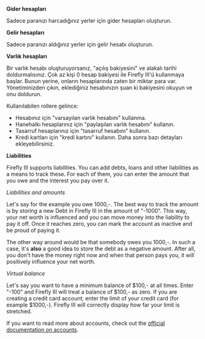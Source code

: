 **Gider hesapları**

Sadece paranızı harcadığınız yerler için gider hesapları oluşturun.

**Gelir hesapları**

Sadece paranızı aldığınız yerler için gelir hesabı oluşturun.

**Varlık hesapları**

Bir varlık hesabı oluşturuyorsanız, "açılış bakiyesini" ve alakalı tarihi doldurmalısınız. Çok az kişi 0 hesap bakiyesi ile Firefly III'ü kullanmaya başlar. Bunun yerine, onların hesaplarında zaten bir miktar para var. Yönetiminizden çıkın, eklediğiniz hesabınızın şuan ki bakiyesini okuyun ve onu doldurun.

Kullanılabilen rollere gelince:

- Hesabınız için "varsayılan varlık hesabını" kullanma.
- Hanehalkı hesaplarınız için "paylaşılan varlık hesabını" kullanın.
- Tasarruf hesaplarınız için "tasarruf hesabını" kullanın.
- Kredi kartları için "kredi kartını" kullanın. Daha sonra bazı detayları ekleyebilirsiniz.

**Liabilities**

Firefly III supports liabilities. You can add debts, loans and other liabilities as a means to track these. For each of them, you can enter the amount that you owe and the interest you pay over it.

*Liabilities and amounts*

Let's say for the example you owe 1000,-. The best way to track the amount is by storing a new Debt in Firefly III in the amount of "-1000". This way, your net worth is influenced and you can move money into the liability to pay it off. Once it reaches zero, you can mark the account as inactive and be proud of paying it.

The other way around would be that somebody owes you 1000,-. In such a case, it's **also** a good idea to store the debt as a negative amount. After all, you don't have the money right now and when that person pays you, it will positively influence your net worth.

*Virtual balance*

Let's say you want to have a minimum balance of $100,- at all times. Enter "-100" and Firefly III will treat a balance of $100,- as zero. If you are creating a credit card account, enter the limit of your credit card (for example $1000,-). Firefly III will correctly display how far your limit is stretched.

If you want to read more about accounts, check out the [official documentation on accounts](https://docs.firefly-iii.org/concepts/accounts).